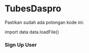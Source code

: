 # TubesDaspro
Pastikan sudah ada potongan kode ini:


  import data
  data.loadFile()


### Sign Up User
